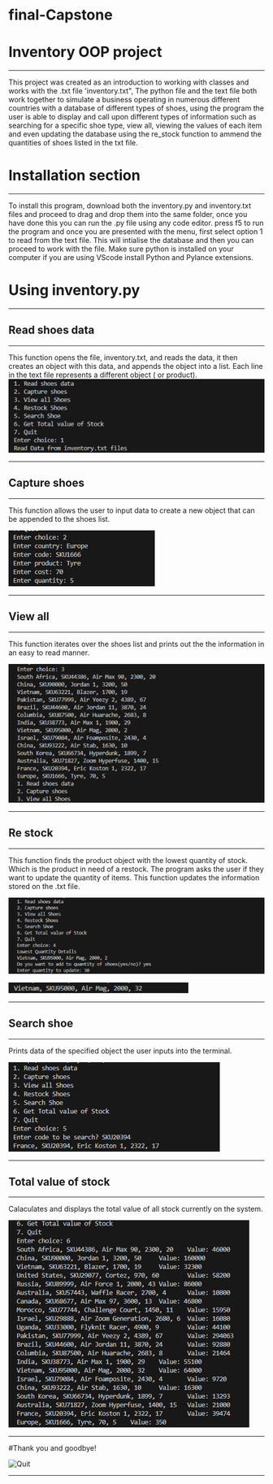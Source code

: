 # final-Capstone

# Inventory OOP project
___

This project was created as an introduction to working with classes and works with the .txt file 'inventory.txt",
The python file and the text file both work together to simulate a business operating in numerous different countries
with a database of different types of shoes, using the program the user is able to display and call upon different 
types of information such as searching for a specific shoe type, view all, viewing the values of each item
and even updating the database using the re_stock function to ammend the quantities of shoes listed in the txt file.

# Installation section
___

To install this program, download both the inventory.py and inventory.txt files and proceed to drag and drop them
into the same folder, once you have done this you can run the .py file using any code editor. press f5 to run the
program and once you are presented with the menu, first select option 1 to read from the text file. This will
intialise the database and then you can proceed to work with the file. Make sure python is installed on your computer
if you are using VScode install Python and Pylance extensions.

# Using inventory.py
___

## Read shoes data
___

This function opens the file, inventory.txt, and reads the data, it then creates an object with this data, and appends the object into a list. Each line in the text file represents a different object ( or product).
![img1](https://github.com/Thomasbamber99/final-Capstone/blob/5d4c13bef60beb2f4d4a4849c981efea55264c3d/img/Read%20data.png)
___

## Capture shoes
___

This function allows the user to input data to create a new object that can be appended to the shoes list.

![image2](https://github.com/Thomasbamber99/final-Capstone/blob/5d4c13bef60beb2f4d4a4849c981efea55264c3d/img/Capture%20data.png)
___

## View all
___

This function iterates over the shoes list and prints out the the information in an easy to read manner.

![image5](https://github.com/Thomasbamber99/final-Capstone/blob/5d4c13bef60beb2f4d4a4849c981efea55264c3d/img/View%20all%20shoes.png)
___

## Re stock
___

This function finds the product object with the lowest quantity of stock. Which is the product in need of a restock. The program asks the user if they want to update the quantity of items. This function updates the information stored on the .txt file.

![img11](https://github.com/Thomasbamber99/final-Capstone/blob/5d4c13bef60beb2f4d4a4849c981efea55264c3d/img/Re%20stock.png)

![img12](https://github.com/Thomasbamber99/final-Capstone/blob/5d4c13bef60beb2f4d4a4849c981efea55264c3d/img/Re_stock%202.png)
___

## Search shoe
___

Prints data of the specified object the user inputs into the terminal.

![img33](https://github.com/Thomasbamber99/final-Capstone/blob/5d4c13bef60beb2f4d4a4849c981efea55264c3d/img/Search%20shoe.png)
___

## Total value of stock
___

Calaculates and displays the total value of all stock currently on the system.

![img33](https://github.com/Thomasbamber99/final-Capstone/blob/5d4c13bef60beb2f4d4a4849c981efea55264c3d/img/Total%20value.png)
___

#Thank you and goodbye!

![Quit](https://github.com/Thomasbamber99/final-Capstone/assets/112674211/5ad42ecf-9de7-4000-a319-282fccf4b429)

___

